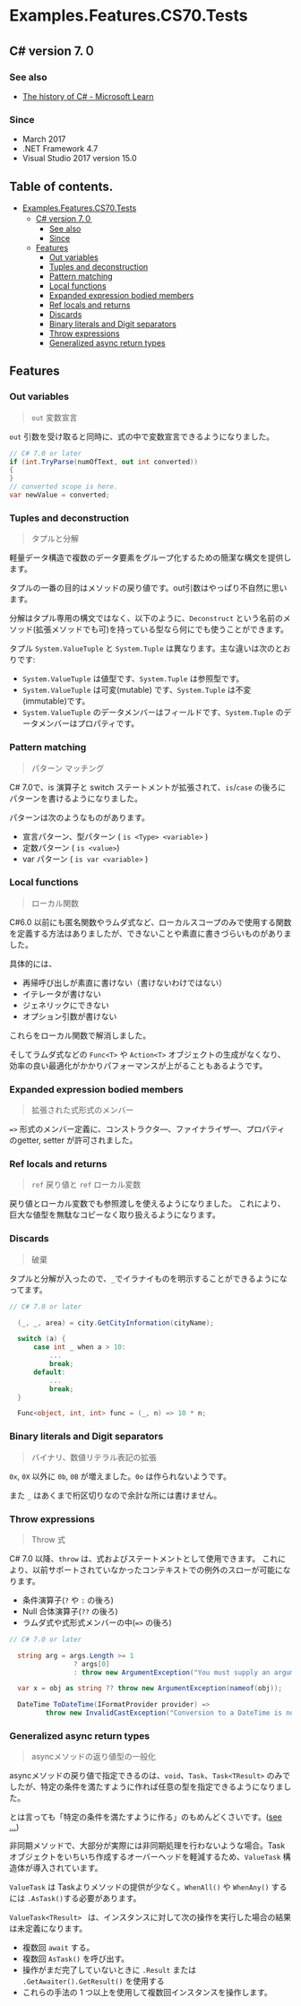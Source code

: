 # Examples.Features.CS70.Tests

## C# version 7.０

### See also

* [The history of C# - Microsoft Learn](https://learn.microsoft.com/ja-jp/dotnet/csharp/whats-new/csharp-version-history#c-version-70)

### Since

- March 2017
- .NET Framework 4.7
- Visual Studio 2017 version 15.0


## Table of contents. <!-- omit in toc -->

- [Examples.Features.CS70.Tests](#examplesfeaturescsharp70tests)
  - [C# version 7.０](#c-version-7０)
    - [See also](#see-also)
    - [Since](#since)
  - [Features](#features)
    - [Out variables](#out-variables)
    - [Tuples and deconstruction](#tuples-and-deconstruction)
    - [Pattern matching](#pattern-matching)
    - [Local functions](#local-functions)
    - [Expanded expression bodied members](#expanded-expression-bodied-members)
    - [Ref locals and returns](#ref-locals-and-returns)
    - [Discards](#discards)
    - [Binary literals and Digit separators](#binary-literals-and-digit-separators)
    - [Throw expressions](#throw-expressions)
    - [Generalized async return types](#generalized-async-return-types)


## Features

### Out variables

> `out` 変数宣言

`out` 引数を受け取ると同時に、式の中で変数宣言できるようになりました。

```CS
// C# 7.0 or later
if (int.TryParse(numOfText, out int converted))
{
}
// converted scope is here.
var newValue = converted;
```


### Tuples and deconstruction

> タプルと分解

軽量データ構造で複数のデータ要素をグループ化するための簡潔な構文を提供します。

タプルの一番の目的はメソッドの戻り値です。out引数はやっぱり不自然に思います。

分解はタプル専用の構文ではなく、以下のように、`Deconstruct` という名前のメソッド(拡張メソッドでも可)を持っている型なら何にでも使うことができます。

タプル `System.ValueTuple` と `System.Tuple` は異なります。主な違いは次のとおりです:

- `System.ValueTuple` は値型です、`System.Tuple` は参照型です。
- `System.ValueTuple` は可変(mutable) です、`System.Tuple` は不変(immutable)です。
- `System.ValueTuple` のデータメンバーはフィールドです、`System.Tuple` のデータメンバーはプロパティです。


### Pattern matching

> パターン マッチング

C# 7.0で、is 演算子と switch ステートメントが拡張されて、`is`/`case` の後ろにパターンを書けるようになりました。

パターンは次のようなものがあります。

* 宣言パターン、型パターン ( `is <Type> <variable>` )
* 定数パターン ( `is <value>`)
* var パターン ( `is var <variable>` )


### Local functions

> ローカル関数

C#6.0 以前にも匿名関数やラムダ式など、ローカルスコープのみで使用する関数を定義する方法はありましたが、できないことや素直に書きづらいものがありました。

具体的には、
* 再帰呼び出しが素直に書けない（書けないわけではない）
* イテレータが書けない
* ジェネリックにできない
* オプション引数が書けない

これらをローカル関数で解消しました。

そしてラムダ式などの `Func<T>` や `Action<T>` オブジェクトの生成がなくなり、効率の良い最適化がかかりパフォーマンスが上がることもあるようです。


### Expanded expression bodied members

> 拡張された式形式のメンバー

`=>` 形式のメンバー定義に、コンストラクタ―、ファイナライザ―、プロパティのgetter, setter が許可されました。


### Ref locals and returns

> `ref` 戻り値と `ref` ローカル変数

戻り値とローカル変数でも参照渡しを使えるようになりました。
これにより、巨大な値型を無駄なコピーなく取り扱えるようになります。

### Discards

> 破棄

タプルと分解が入ったので、`_`でイラナイものを明示することができるようになってます。

```cs
// C# 7.0 or later

  (_, _, area) = city.GetCityInformation(cityName);

  switch (a) {
      case int _ when a > 10:
          ...
          break;
      default:
          ...
          break;
  }

  Func<object, int, int> func = (_, n) => 10 * n;
```


### Binary literals and Digit separators

> バイナリ、数値リテラル表記の拡張

`0x`, `0X` 以外に `0b`, `0B` が増えました。`0o` は作られないようです。

また `_` はあくまで桁区切りなので余計な所には書けません。


### Throw expressions

> Throw 式

C# 7.0 以降、`throw` は、式およびステートメントとして使用できます。 これにより、以前サポートされていなかったコンテキストでの例外のスローが可能になります。

* 条件演算子(`?` や `:` の後ろ)
* Null 合体演算子(`??` の後ろ)
* ラムダ式や式形式メンバーの中(`=>` の後ろ)

```cs
// C# 7.0 or later

  string arg = args.Length >= 1
                ? args[0]
                : throw new ArgumentException("You must supply an argument");

  var x = obj as string ?? throw new ArgumentException(nameof(obj));

  DateTime ToDateTime(IFormatProvider provider) =>
         throw new InvalidCastException("Conversion to a DateTime is not supported.");
```


### Generalized async return types

> asyncメソッドの返り値型の一般化

asyncメソッドの戻り値で指定できるのは、`void`、`Task`、`Task<TResult>` のみでしたが、特定の条件を満たすように作れば任意の型を指定できるようになりました。

とは言っても「特定の条件を満たすように作る」のもめんどくさいです。([see ...](https://ufcpp.net/study/csharp/sp5_async.html#task-like))

非同期メソッドで、大部分が実際には非同期処理を行わないような場合。Taskオブジェクトをいちいち作成するオーバーヘッドを軽減するため、`ValueTask` 構造体が導入されています。

`ValueTask` は Taskよりメソッドの提供が少なく。`WhenAll()` や `WhenAny()` するには `.AsTask()`する必要があります。

`ValueTask<TResult> ` は、インスタンスに対して次の操作を実行した場合の結果は未定義になります。

* 複数回 `await` する。
* 複数回 `AsTask()` を呼び出す。
* 操作がまだ完了していないときに `.Result` または `.GetAwaiter().GetResult()` を使用する
* これらの手法の 1 つ以上を使用して複数回インスタンスを操作します。
